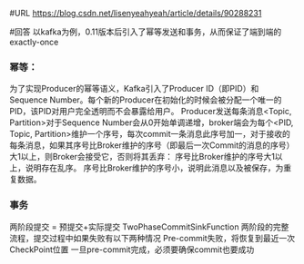 #URL
https://blog.csdn.net/lisenyeahyeah/article/details/90288231


#回答
以kafka为例，0.11版本后引入了幂等发送和事务，从而保证了端到端的exactly-once

### 幂等：
为了实现Producer的幂等语义，Kafka引入了Producer ID（即PID）和Sequence Number。每个新的Producer在初始化的时候会被分配一个唯一的PID，该PID对用户完全透明而不会暴露给用户。
Producer发送每条消息<Topic, Partition>对于Sequence Number会从0开始单调递增，broker端会为每个<PID, Topic, Partition>维护一个序号，每次commit一条消息此序号加一，对于接收的每条消息，如果其序号比Broker维护的序号（即最后一次Commit的消息的序号）大1以上，则Broker会接受它，否则将其丢弃：
序号比Broker维护的序号大1以上，说明存在乱序。
序号比Broker维护的序号小，说明此消息以及被保存，为重复数据。


### 事务
两阶段提交 = 预提交+实际提交
TwoPhaseCommitSinkFunction
两阶段的完整流程，提交过程中如果失败有以下两种情况
Pre-commit失败，将恢复到最近一次CheckPoint位置
一旦pre-commit完成，必须要确保commit也要成功

